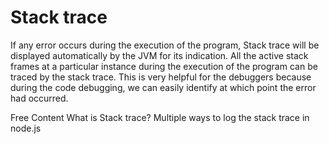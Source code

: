 # Stack trace

If any error occurs during the execution of the program, Stack trace will be displayed automatically by the JVM for its indication. All the active stack frames at a particular instance during the execution of the program can be traced by the stack trace. This is very helpful for the debuggers because during the code debugging, we can easily identify at which point the error had occurred.

<ResourceGroupTitle>Free Content</ResourceGroupTitle>
<BadgeLink colorScheme='yellow' badgeText='Read' href='https://www.geeksforgeeks.org/what-is-stacktrace-and-how-to-print-in-node-js/'>What is Stack trace?</BadgeLink>
<BadgeLink colorScheme='yellow' badgeText='Read' href='https://www.cloudhadoop.com/nodejs-print-stack-trace-error/#:~:text=Stacktrace%20is%20displayed%20when%20an%20unexpected%20error%20by,stack%20trace%20in%20Last%20In%20First%20Out%20%28LIFO%29.'>Multiple ways to log the stack trace in node.js</BadgeLink>
